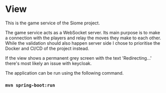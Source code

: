 # View

This is the game service of the Siome project. 

The game service acts as a WebSocket server. Its main purpose is to make a connection with the players and relay the moves they make to each other. While the validation should also happen server side I chose to prioritise the Docker and CI/CD of the project instead.

If the view shows a permanent grey screen with the text 'Redirecting...' there's most likely an issue with keycloak.

The application can be run using the following command.
### `mvn spring-boot:run`
